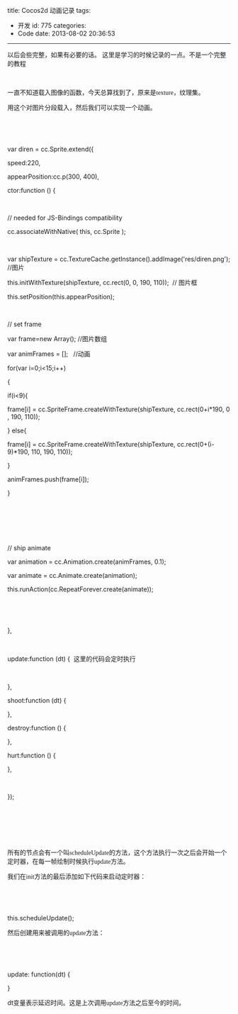 title: Cocos2d 动画记录
tags:
  - 开发
id: 775
categories:
  - Code
date: 2013-08-02 20:36:53
---

以后会些完整，如果有必要的话。 这里是学习的时候记录的一点。不是一个完整的教程

&nbsp;

一直不知道载入图像的函数，今天总算找到了，原来是<span style="font-family: 'Times New Roman';">texture</span><span style="font-family: 宋体;">，纹理集。</span>

用这个对图片分段载入，然后我们可以实现一个动画。

&nbsp;

&nbsp;

var diren = cc.Sprite.extend({

speed:220,

appearPosition:cc.p(300, 400),

ctor:function () {

&nbsp;

// needed for JS-Bindings compatibility

cc.associateWithNative( this, cc.Sprite );

&nbsp;

var shipTexture = cc.TextureCache.getInstance().addImage('res/diren.png');//<span style="font-family: 宋体;">图片</span>

this.initWithTexture(shipTexture, cc.rect(0, 0, 190, 110));  // <span style="font-family: 宋体;">图片框</span>

this.setPosition(this.appearPosition);

&nbsp;

// set frame

var frame=new Array(); //<span style="font-family: 宋体;">图片数组</span>

var animFrames = [];   //<span style="font-family: 宋体;">动画</span>

for(var i=0;i&lt;15;i++)

{

if(i&lt;9){

frame[i] = cc.SpriteFrame.createWithTexture(shipTexture, cc.rect(0+i*190, 0, 190, 110));

} else{

frame[i] = cc.SpriteFrame.createWithTexture(shipTexture, cc.rect(0+(i-9)*190, 110, 190, 110));

}

animFrames.push(frame[i]);

}

&nbsp;

&nbsp;

&nbsp;

// ship animate

var animation = cc.Animation.create(animFrames, 0.1);

var animate = cc.Animate.create(animation);

this.runAction(cc.RepeatForever.create(animate));

&nbsp;

&nbsp;

},

&nbsp;

update:function (dt) {  <span style="font-family: 宋体;">这里的代码会定时执行</span>

&nbsp;

},

shoot:function (dt) {

},

destroy:function () {

},

hurt:function () {

},

&nbsp;

});

&nbsp;

&nbsp;

&nbsp;

所有的节点会有一个叫<span style="font-family: 'Times New Roman';">scheduleUpdate</span><span style="font-family: 宋体;">的方法，这个方法执行一次之后会开始一个定时器，在每一帧绘制时候执行</span><span style="font-family: 'Times New Roman';">update</span><span style="font-family: 宋体;">方法。</span>

我们在<span style="font-family: 'Times New Roman';">init</span><span style="font-family: 宋体;">方法的最后添加如下代码来启动定时器：</span>

&nbsp;

&nbsp;

this.scheduleUpdate();

然后创建用来被调用的<span style="font-family: 'Times New Roman';">update</span><span style="font-family: 宋体;">方法：</span>

&nbsp;

&nbsp;

update: function(dt) {

}

dt<span style="font-family: 宋体;">变量表示延迟时间。这是上次调用</span><span style="font-family: 'Times New Roman';">update</span><span style="font-family: 宋体;">方法之后至今的时间。</span>